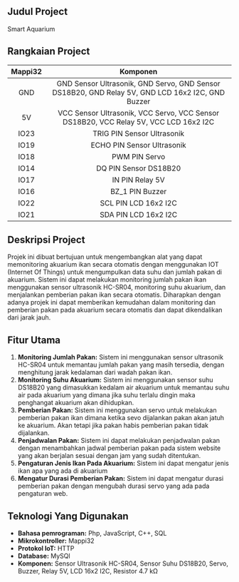 ## Judul Project

Smart Aquarium

## Rangkaian Project
| Mappi32 | Komponen    |
| :---:   | :---: |
| GND |  GND Sensor Ultrasonik, GND Servo, GND Sensor DS18B20, GND Relay 5V, GND LCD 16x2 I2C, GND Buzzer |
| 5V   | VCC Sensor Ultrasonik, VCC Servo, VCC Sensor DS18B20, VCC Relay 5V, VCC LCD 16x2 I2C |
| IO23   | TRIG PIN Sensor Ultrasonik |
| IO19   | ECHO PIN Sensor Ultrasonik |
| IO18   | PWM PIN Servo |
| IO14   | DQ PIN Sensor DS18B20 |
| IO17   | IN PIN Relay 5V |
| IO16   | BZ_1 PIN Buzzer |
| IO22   | SCL PIN LCD 16x2 I2C |
| IO21  | SDA PIN LCD 16x2 I2C |

## Deskripsi Project

Projek ini dibuat bertujuan untuk mengembangkan alat yang dapat memonitoring akuarium ikan secara otomatis dengan menggunakan IOT (Internet Of Things) untuk mengumpulkan data suhu dan jumlah pakan di akuarium. Sistem ini dapat melakukan monitoring jumlah pakan ikan menggunakan sensor ultrasonik HC-SR04, monitoring suhu akuarium, dan menjalankan pemberian pakan ikan secara otomatis. Diharapkan dengan adanya projek ini dapat memberikan kemudahan dalam monitoring dan pemberian pakan pada akuarium secara otomatis dan dapat dikendalikan dari jarak jauh.

## Fitur Utama

1. **Monitoring Jumlah Pakan:** Sistem ini menggunakan sensor ultrasonik HC-SR04 untuk memantau jumlah pakan yang masih tersedia, dengan menghitung jarak kedalaman dari wadah pakan ikan.
2. **Monitoring Suhu Akuarium:** Sistem ini menggunakan sensor suhu DS18B20 yang dimasukkan kedalam air akuarium untuk memantau suhu air pada akuarium yang dimana jika suhu terlalu dingin maka penghangat akuarium akan dihidupkan.
3. **Pemberian Pakan:** Sistem ini menggunakan servo untuk melakukan pemberian pakan ikan dimana ketika sevo dijalankan pakan akan jatuh ke akuarium. Akan tetapi jika pakan habis pemberian pakan tidak dijalankan.
4. **Penjadwalan Pakan:** Sistem ini dapat melakukan penjadwalan pakan dengan menambahkan jadwal pemberian pakan pada sistem website yang akan berjalan sesuai dengan jam yang sudah ditentukan.
5. **Pengaturan Jenis Ikan Pada Akuarium:** Sistem ini dapat mengatur jenis ikan apa yang ada di akuarium
6. **Mengatur Durasi Pemberian Pakan:** Sistem ini dapat mengatur durasi pemberian pakan dengan mengubah durasi servo yang ada pada pengaturan web. 

## Teknologi Yang Digunakan

- **Bahasa pemrograman:** Php, JavaScript, C++, SQL
- **Mikrokontroller:** Mappi32
- **Protokol IoT:** HTTP
- **Database:** MySQl
- **Komponen:** Sensor Ultrasonik HC-SR04, Sensor Suhu DS18B20, Servo, Buzzer, Relay 5V, LCD 16x2 I2C, Resistor 4.7 kΩ
